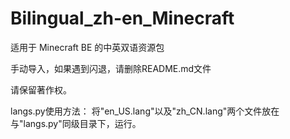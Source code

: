 # Bilingual_zh-en_Minecraft

适用于 Minecraft BE 的中英双语资源包

手动导入，如果遇到闪退，请删除README.md文件

请保留著作权。

langs.py使用方法：
将"en_US.lang"以及"zh_CN.lang"两个文件放在与"langs.py"同级目录下，运行。